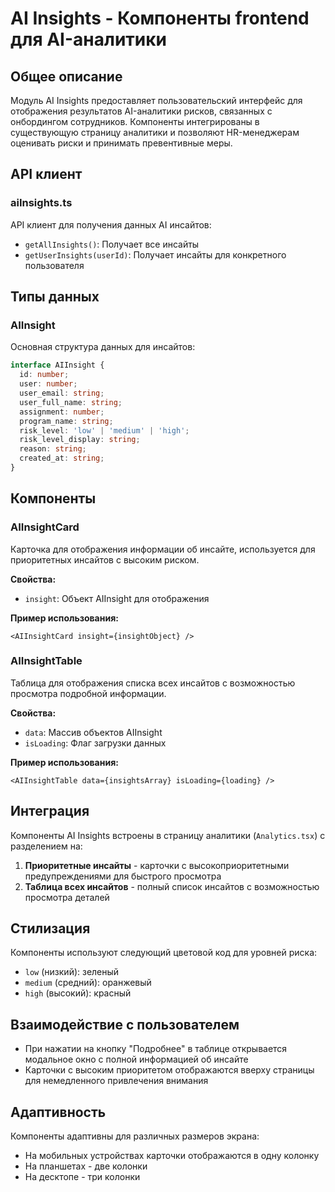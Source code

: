 # AI Insights - Компоненты frontend для AI-аналитики

## Общее описание

Модуль AI Insights предоставляет пользовательский интерфейс для отображения результатов AI-аналитики рисков, связанных с онбордингом сотрудников. Компоненты интегрированы в существующую страницу аналитики и позволяют HR-менеджерам оценивать риски и принимать превентивные меры.

## API клиент

### aiInsights.ts

API клиент для получения данных AI инсайтов:

- `getAllInsights()`: Получает все инсайты
- `getUserInsights(userId)`: Получает инсайты для конкретного пользователя

## Типы данных

### AIInsight

Основная структура данных для инсайтов:

```typescript
interface AIInsight {
  id: number;
  user: number;
  user_email: string;
  user_full_name: string;
  assignment: number;
  program_name: string;
  risk_level: 'low' | 'medium' | 'high';
  risk_level_display: string;
  reason: string;
  created_at: string;
}
```

## Компоненты

### AIInsightCard

Карточка для отображения информации об инсайте, используется для приоритетных инсайтов с высоким риском.

**Свойства:**
- `insight`: Объект AIInsight для отображения

**Пример использования:**
```tsx
<AIInsightCard insight={insightObject} />
```

### AIInsightTable

Таблица для отображения списка всех инсайтов с возможностью просмотра подробной информации.

**Свойства:**
- `data`: Массив объектов AIInsight
- `isLoading`: Флаг загрузки данных

**Пример использования:**
```tsx
<AIInsightTable data={insightsArray} isLoading={loading} />
```

## Интеграция

Компоненты AI Insights встроены в страницу аналитики (`Analytics.tsx`) с разделением на:

1. **Приоритетные инсайты** - карточки с высокоприоритетными предупреждениями для быстрого просмотра
2. **Таблица всех инсайтов** - полный список инсайтов с возможностью просмотра деталей

## Стилизация

Компоненты используют следующий цветовой код для уровней риска:

- `low` (низкий): зеленый 
- `medium` (средний): оранжевый
- `high` (высокий): красный

## Взаимодействие с пользователем

- При нажатии на кнопку "Подробнее" в таблице открывается модальное окно с полной информацией об инсайте
- Карточки с высоким приоритетом отображаются вверху страницы для немедленного привлечения внимания

## Адаптивность

Компоненты адаптивны для различных размеров экрана:
- На мобильных устройствах карточки отображаются в одну колонку
- На планшетах - две колонки
- На десктопе - три колонки
